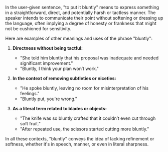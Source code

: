 In the user-given sentence, "to put it bluntly" means to express something in a straightforward, direct, and potentially harsh or tactless manner. The speaker intends to communicate their point without softening or dressing up the language, often implying a degree of honesty or frankness that might not be cushioned for sensitivity.

Here are examples of other meanings and uses of the phrase "bluntly":

1. **Directness without being tactful:**
   - "She told him bluntly that his proposal was inadequate and needed significant improvement."
   - "Bluntly, I think your plan won’t work."

2. **In the context of removing subtleties or niceties:**
   - "He spoke bluntly, leaving no room for misinterpretation of his feelings."
   - "Bluntly put, you're wrong."

3. **As a literal term related to blades or objects:**
   - "The knife was so bluntly crafted that it couldn’t even cut through soft fruit."
   - "After repeated use, the scissors started cutting more bluntly."

In all these contexts, "bluntly" conveys the idea of lacking refinement or softness, whether it's in speech, manner, or even in literal sharpness.